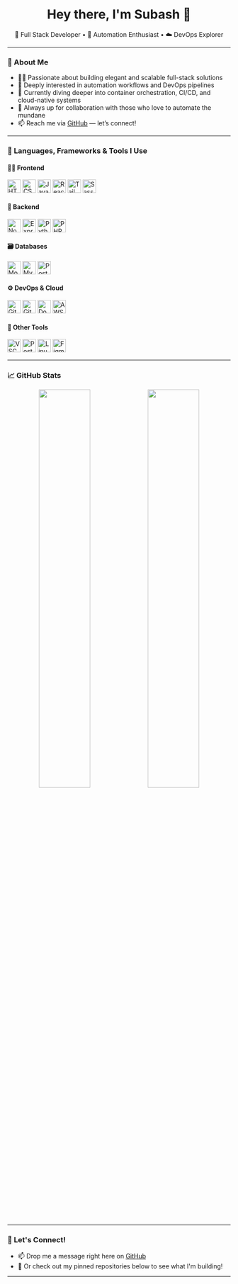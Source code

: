<h1 align="center">Hey there, I'm Subash 👋</h1>

<p align="center">
  🚀 Full Stack Developer • 🔧 Automation Enthusiast • ☁️ DevOps Explorer  
</p>

---

### 🧠 About Me

- 👨‍💻 Passionate about building elegant and scalable full-stack solutions  
- 🤖 Deeply interested in automation workflows and DevOps pipelines  
- 🌱 Currently diving deeper into container orchestration, CI/CD, and cloud-native systems  
- 💬 Always up for collaboration with those who love to automate the mundane  
- 📫 Reach me via [GitHub](https://github.com/14Subaz) — let’s connect!

---

### 🔧 Languages, Frameworks & Tools I Use

#### 👨‍💻 **Frontend**
<div>
  <img alt="HTML5" title="HTML5" width="30px" src="https://cdn.jsdelivr.net/gh/devicons/devicon/icons/html5/html5-original.svg"/>
  <img alt="CSS3" title="CSS3" width="30px" src="https://cdn.jsdelivr.net/gh/devicons/devicon/icons/css3/css3-original.svg"/>
  <img alt="JavaScript" title="JavaScript" width="30px" src="https://cdn.jsdelivr.net/gh/devicons/devicon/icons/javascript/javascript-original.svg"/>
  <img alt="React" title="React" width="30px" src="https://cdn.jsdelivr.net/gh/devicons/devicon/icons/react/react-original.svg"/>
  <img alt="TailwindCSS" title="TailwindCSS" width="30px" src="https://cdn.jsdelivr.net/gh/devicons/devicon/icons/tailwindcss/tailwindcss-plain.svg"/>
  <img alt="Sass" title="SASS" width="30px" src="https://cdn.jsdelivr.net/gh/devicons/devicon/icons/sass/sass-original.svg"/>
</div>

#### 🧩 **Backend**
<div>
  <img alt="Node.js" title="Node.js" width="30px" src="https://cdn.jsdelivr.net/gh/devicons/devicon/icons/nodejs/nodejs-original.svg"/>
  <img alt="Express" title="Express.js" width="30px" src="https://cdn.jsdelivr.net/gh/devicons/devicon/icons/express/express-original.svg"/>
  <img alt="Python" title="Python" width="30px" src="https://cdn.jsdelivr.net/gh/devicons/devicon/icons/python/python-original.svg"/>
  <img alt="PHP" title="PHP" width="30px" src="https://cdn.jsdelivr.net/gh/devicons/devicon/icons/php/php-original.svg"/>
</div>

#### 🗃️ **Databases**
<div>
  <img alt="MongoDB" title="MongoDB" width="30px" src="https://cdn.jsdelivr.net/gh/devicons/devicon/icons/mongodb/mongodb-original.svg"/>
  <img alt="MySQL" title="MySQL" width="30px" src="https://cdn.jsdelivr.net/gh/devicons/devicon/icons/mysql/mysql-original.svg"/>
  <img alt="PostgreSQL" title="PostgreSQL" width="30px" src="https://cdn.jsdelivr.net/gh/devicons/devicon/icons/postgresql/postgresql-original.svg"/>
</div>

#### ⚙️ **DevOps & Cloud**
<div>
  <img alt="Git" title="Git" width="30px" src="https://cdn.jsdelivr.net/gh/devicons/devicon/icons/git/git-original.svg"/>
  <img alt="GitHub Actions" title="GitHub Actions" width="30px" src="https://cdn.jsdelivr.net/gh/devicons/devicon/icons/github/github-original.svg"/>
  <img alt="Docker" title="Docker" width="30px" src="https://cdn.jsdelivr.net/gh/devicons/devicon/icons/docker/docker-original.svg"/>
  <img alt="AWS" title="AWS" width="30px" src="https://cdn.jsdelivr.net/gh/devicons/devicon/icons/amazonwebservices/amazonwebservices-original.svg"/>
</div>

#### 🧰 **Other Tools**
<div>
  <img alt="VSCode" title="VSCode" width="30px" src="https://cdn.jsdelivr.net/gh/devicons/devicon/icons/vscode/vscode-original.svg"/>
  <img alt="Postman" title="Postman" width="30px" src="https://www.vectorlogo.zone/logos/getpostman/getpostman-icon.svg"/>
  <img alt="Linux" title="Linux" width="30px" src="https://cdn.jsdelivr.net/gh/devicons/devicon/icons/linux/linux-original.svg"/>
  <img alt="Figma" title="Figma" width="30px" src="https://cdn.jsdelivr.net/gh/devicons/devicon/icons/figma/figma-original.svg"/>
</div>

---

### 📈 GitHub Stats

<p align="center">
  <img width="48%" src="https://github-readme-stats.vercel.app/api?username=14Subaz&show_icons=true&theme=github_dark" />
  <img width="48%" src="https://github-readme-streak-stats.herokuapp.com/?user=14Subaz&theme=github-dark-blue" />
</p>

---

### 💬 Let's Connect!

- 📫 Drop me a message right here on [GitHub](https://github.com/14Subaz)
- 🔗 Or check out my pinned repositories below to see what I'm building!

---

<!---
14Subaz/14Subaz is a ✨ special ✨ repository because its `README.md` (this file) appears on your GitHub profile.
--->
